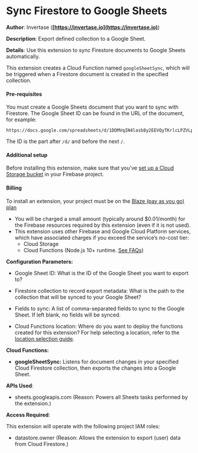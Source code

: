 # Sync Firestore to Google Sheets

**Author**: Invertase (**[https://invertase.io](https://invertase.io)**)

**Description**: Export defined collection to a Google Sheet.



**Details**: Use this extension to sync Firestore documents to Google Sheets automatically.

This extension creates a Cloud Function named `googleSheetSync`, which will be triggered when a Firestore document is created in the specified collection.

#### Pre-requisites

You must create a Google Sheets document that you want to sync with Firestore.
The Google Sheet ID can be found in the URL of the document, for example:

```
https://docs.google.com/spreadsheets/d/1DDMVqIN4lasb8y2EEVQyTKrlcLPZVLpqHyK26P9VtdU/
```

The ID is the part after `/d/` and before the next `/`.

#### Additional setup

Before installing this extension, make sure that you've [set up a Cloud Storage bucket](https://firebase.google.com/docs/storage) in your Firebase project.

#### Billing

To install an extension, your project must be on the [Blaze (pay as you go) plan](https://firebase.google.com/pricing)

- You will be charged a small amount (typically around $0.01/month) for the Firebase resources required by this extension (even if it is not used).
- This extension uses other Firebase and Google Cloud Platform services, which have associated charges if you exceed the service’s no-cost tier:
  - Cloud Storage
  - Cloud Functions (Node.js 10+ runtime. [See FAQs](https://firebase.google.com/support/faq#extensions-pricing))




**Configuration Parameters:**

* Google Sheet ID: What is the ID of the Google Sheet you want to export to?


* Firestore collection to record export metadata: What is the path to the collection that will be synced to your Google Sheet?


* Fields to sync: A list of comma-separated fields to sync to the Google Sheet. If left blank, no fields will be synced.


* Cloud Functions location: Where do you want to deploy the functions created for this extension? For help selecting a location, refer to the [location selection guide](https://firebase.google.com/docs/functions/locations).



**Cloud Functions:**

* **googleSheetSync:** Listens for document changes in your specified Cloud Firestore collection, then exports the changes into a Google Sheet.



**APIs Used**:

* sheets.googleapis.com (Reason: Powers all Sheets tasks performed by the extension.)



**Access Required**:



This extension will operate with the following project IAM roles:

* datastore.owner (Reason: Allows the extension to export (user) data from Cloud Firestore.)
